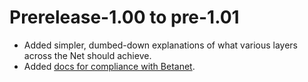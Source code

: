 # Prerelease-1.00 to pre-1.01

- Added simpler, dumbed-down explanations of what various layers across the Net should achieve.
- Added [docs for compliance with Betanet](simple/compliance/Betanet.md).